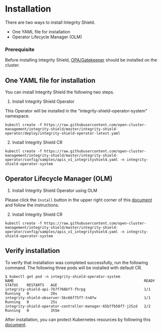 # Installation
There are two ways to install Integrity Shield.
- One YAML file for installation
- Operator Lifecycle Manager (OLM)

### Prerequisite
Before installing Integrity Shield, [OPA/Gatekeeper](https://github.com/open-policy-agent/gatekeeper) should be installed on the cluster.

## One YAML file for installation
You can install Integrity Shield the following two steps.
1. Install Integrity Shield Operator

This Operator will be installed in the "integrity-shield-operator-system" namespace.
```
kubectl create -f https://raw.githubusercontent.com/open-cluster-management/integrity-shield/master/integrity-shield-operator/deploy/integrity-shield-operator-latest.yaml
```

2. Install Integrity Shield CR

```
kubectl create -f https://raw.githubusercontent.com/open-cluster-management/integrity-shield/master/integrity-shield-operator/config/samples/apis_v1_integrityshield.yaml -n integrity-shield-operator-system
```


## Operator Lifecycle Manager (OLM)
1. Install Integrity Shield Operator using OLM

Please click the `Install` button in the upper right corner of this [document](https://operatorhub.io/operator/integrity-shield-operator) and follow the instructions.

2. Install Integrity Shield CR

```
kubectl create -f https://raw.githubusercontent.com/open-cluster-management/integrity-shield/master/integrity-shield-operator/config/samples/apis_v1_integrityshield.yaml -n integrity-shield-operator-system
```


## Verify installation
To verify that installation was completed successfully,
run the following command.
The following three pods will be installed with default CR.
```
$ kubectl get pod -n integrity-shield-operator-system                                                                                                                  
NAME                                                            READY   STATUS    RESTARTS   AGE
integrity-shield-api-7b7f768bf7-fhrpg                           1/1     Running   0          20s
integrity-shield-observer-5bc66f75f7-tn8fw                      1/1     Running   0          25s
integrity-shield-operator-controller-manager-65b7fb58f7-j25zd   2/2     Running   0          3h5m
```

After installation, you can protect Kubernetes resources by following this [document](https://github.com/open-cluster-management/integrity-shield/blob/master/docs/README_GETTING-STARTED-TUTORIAL.md).